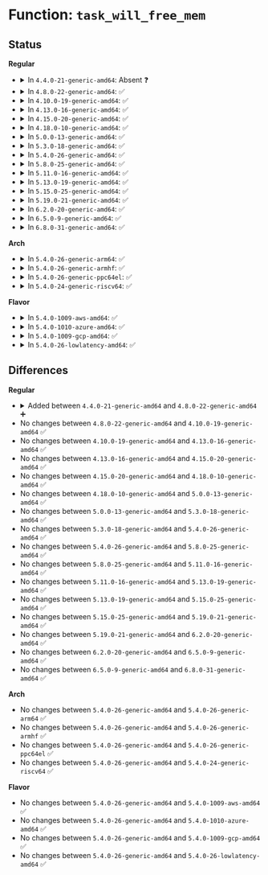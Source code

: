 # Function: <code>task_will_free_mem</code>

## Status
<b>Regular</b>
<ul>
<li>
<details>
<summary>In <code>4.4.0-21-generic-amd64</code>: Absent ❓</summary>

```json
{
  "name": "task_will_free_mem",
  "collision_type": "Static Duplication",
  "inline_type": "Full",
  "funcs": [
    {
      "addr": 18446744071580486132,
      "name": "task_will_free_mem",
      "external": false,
      "loc": "include/linux/oom.h:105",
      "file": "mm/oom_kill.c",
      "inline": "declared, inlined",
      "caller_inline": [
        "mm/oom_kill.c:oom_kill_process"
      ],
      "caller_func": []
    },
    {
      "addr": 18446744071580936425,
      "name": "task_will_free_mem",
      "external": false,
      "loc": "include/linux/oom.h:105",
      "file": "mm/memcontrol.c",
      "inline": "declared, inlined",
      "caller_inline": [
        "mm/memcontrol.c:mem_cgroup_out_of_memory"
      ],
      "caller_func": []
    }
  ],
  "symbols": []
}
```
</details>
</li>
<li>
<details>
<summary>In <code>4.8.0-22-generic-amd64</code>: ✅</summary>

```c
bool task_will_free_mem(struct task_struct * task)
```

```json
{
  "name": "task_will_free_mem",
  "collision_type": "Unique Global",
  "inline_type": "No",
  "funcs": [
    {
      "addr": 18446744071580570288,
      "name": "task_will_free_mem",
      "external": true,
      "loc": "mm/oom_kill.c:763",
      "file": "mm/oom_kill.c",
      "inline": "seen, unknown",
      "caller_inline": [],
      "caller_func": [
        "mm/memcontrol.c:mem_cgroup_out_of_memory"
      ]
    }
  ],
  "symbols": [
    {
      "addr": 18446744071580570288,
      "name": "task_will_free_mem",
      "section": ".text",
      "bind": "STB_GLOBAL",
      "size": 265
    }
  ]
}
```
</details>
</li>
<li>
<details>
<summary>In <code>4.10.0-19-generic-amd64</code>: ✅</summary>

```c
bool task_will_free_mem(struct task_struct * task)
```

```json
{
  "name": "task_will_free_mem",
  "collision_type": "Unique Static",
  "inline_type": "No",
  "funcs": [
    {
      "addr": 18446744071580635040,
      "name": "task_will_free_mem",
      "external": false,
      "loc": "mm/oom_kill.c:760",
      "file": "mm/oom_kill.c",
      "inline": "seen, unknown",
      "caller_inline": [],
      "caller_func": [
        "mm/oom_kill.c:oom_kill_process"
      ]
    }
  ],
  "symbols": [
    {
      "addr": 18446744071580635040,
      "name": "task_will_free_mem",
      "section": ".text",
      "bind": "STB_LOCAL",
      "size": 265
    }
  ]
}
```
</details>
</li>
<li>
<details>
<summary>In <code>4.13.0-16-generic-amd64</code>: ✅</summary>

```c
bool task_will_free_mem(struct task_struct * task)
```

```json
{
  "name": "task_will_free_mem",
  "collision_type": "Unique Static",
  "inline_type": "No",
  "funcs": [
    {
      "addr": 18446744071580664944,
      "name": "task_will_free_mem",
      "external": false,
      "loc": "mm/oom_kill.c:765",
      "file": "mm/oom_kill.c",
      "inline": "seen, unknown",
      "caller_inline": [],
      "caller_func": [
        "mm/oom_kill.c:oom_kill_process"
      ]
    }
  ],
  "symbols": [
    {
      "addr": 18446744071580664944,
      "name": "task_will_free_mem",
      "section": ".text",
      "bind": "STB_LOCAL",
      "size": 260
    }
  ]
}
```
</details>
</li>
<li>
<details>
<summary>In <code>4.15.0-20-generic-amd64</code>: ✅</summary>

```c
bool task_will_free_mem(struct task_struct * task)
```

```json
{
  "name": "task_will_free_mem",
  "collision_type": "Unique Static",
  "inline_type": "No",
  "funcs": [
    {
      "addr": 18446744071580749936,
      "name": "task_will_free_mem",
      "external": false,
      "loc": "mm/oom_kill.c:789",
      "file": "mm/oom_kill.c",
      "inline": "seen, unknown",
      "caller_inline": [],
      "caller_func": [
        "mm/oom_kill.c:oom_kill_process"
      ]
    }
  ],
  "symbols": [
    {
      "addr": 18446744071580749936,
      "name": "task_will_free_mem",
      "section": ".text",
      "bind": "STB_LOCAL",
      "size": 260
    }
  ]
}
```
</details>
</li>
<li>
<details>
<summary>In <code>4.18.0-10-generic-amd64</code>: ✅</summary>

```c
bool task_will_free_mem(struct task_struct * task)
```

```json
{
  "name": "task_will_free_mem",
  "collision_type": "Unique Static",
  "inline_type": "No",
  "funcs": [
    {
      "addr": 18446744071580885664,
      "name": "task_will_free_mem",
      "external": false,
      "loc": "mm/oom_kill.c:791",
      "file": "mm/oom_kill.c",
      "inline": "seen, unknown",
      "caller_inline": [],
      "caller_func": [
        "mm/oom_kill.c:oom_kill_process"
      ]
    }
  ],
  "symbols": [
    {
      "addr": 18446744071580885664,
      "name": "task_will_free_mem",
      "section": ".text",
      "bind": "STB_LOCAL",
      "size": 260
    }
  ]
}
```
</details>
</li>
<li>
<details>
<summary>In <code>5.0.0-13-generic-amd64</code>: ✅</summary>

```c
bool task_will_free_mem(struct task_struct * task)
```

```json
{
  "name": "task_will_free_mem",
  "collision_type": "Unique Static",
  "inline_type": "No",
  "funcs": [
    {
      "addr": 18446744071580958992,
      "name": "task_will_free_mem",
      "external": false,
      "loc": "mm/oom_kill.c:799",
      "file": "mm/oom_kill.c",
      "inline": "seen, unknown",
      "caller_inline": [],
      "caller_func": [
        "mm/oom_kill.c:oom_kill_process"
      ]
    }
  ],
  "symbols": [
    {
      "addr": 18446744071580958992,
      "name": "task_will_free_mem",
      "section": ".text",
      "bind": "STB_LOCAL",
      "size": 274
    }
  ]
}
```
</details>
</li>
<li>
<details>
<summary>In <code>5.3.0-18-generic-amd64</code>: ✅</summary>

```c
bool task_will_free_mem(struct task_struct * task)
```

```json
{
  "name": "task_will_free_mem",
  "collision_type": "Unique Static",
  "inline_type": "No",
  "funcs": [
    {
      "addr": 18446744071581054176,
      "name": "task_will_free_mem",
      "external": false,
      "loc": "mm/oom_kill.c:809",
      "file": "mm/oom_kill.c",
      "inline": "seen, unknown",
      "caller_inline": [],
      "caller_func": [
        "mm/oom_kill.c:oom_kill_process"
      ]
    }
  ],
  "symbols": [
    {
      "addr": 18446744071581054176,
      "name": "task_will_free_mem",
      "section": ".text",
      "bind": "STB_LOCAL",
      "size": 306
    }
  ]
}
```
</details>
</li>
<li>
<details>
<summary>In <code>5.4.0-26-generic-amd64</code>: ✅</summary>

```c
bool task_will_free_mem(struct task_struct * task)
```

```json
{
  "name": "task_will_free_mem",
  "collision_type": "Unique Static",
  "inline_type": "No",
  "funcs": [
    {
      "addr": 18446744071581109872,
      "name": "task_will_free_mem",
      "external": false,
      "loc": "mm/oom_kill.c:809",
      "file": "mm/oom_kill.c",
      "inline": "seen, unknown",
      "caller_inline": [],
      "caller_func": [
        "mm/oom_kill.c:oom_kill_process"
      ]
    }
  ],
  "symbols": [
    {
      "addr": 18446744071581109872,
      "name": "task_will_free_mem",
      "section": ".text",
      "bind": "STB_LOCAL",
      "size": 306
    }
  ]
}
```
</details>
</li>
<li>
<details>
<summary>In <code>5.8.0-25-generic-amd64</code>: ✅</summary>

```c
bool task_will_free_mem(struct task_struct * task)
```

```json
{
  "name": "task_will_free_mem",
  "collision_type": "Unique Static",
  "inline_type": "No",
  "funcs": [
    {
      "addr": 18446744071581293056,
      "name": "task_will_free_mem",
      "external": false,
      "loc": "mm/oom_kill.c:811",
      "file": "mm/oom_kill.c",
      "inline": "seen, unknown",
      "caller_inline": [],
      "caller_func": [
        "mm/oom_kill.c:oom_kill_process"
      ]
    }
  ],
  "symbols": [
    {
      "addr": 18446744071581293056,
      "name": "task_will_free_mem",
      "section": ".text",
      "bind": "STB_LOCAL",
      "size": 308
    }
  ]
}
```
</details>
</li>
<li>
<details>
<summary>In <code>5.11.0-16-generic-amd64</code>: ✅</summary>

```c
bool task_will_free_mem(struct task_struct * task)
```

```json
{
  "name": "task_will_free_mem",
  "collision_type": "Unique Static",
  "inline_type": "No",
  "funcs": [
    {
      "addr": 18446744071581337216,
      "name": "task_will_free_mem",
      "external": false,
      "loc": "mm/oom_kill.c:813",
      "file": "mm/oom_kill.c",
      "inline": "seen, unknown",
      "caller_inline": [],
      "caller_func": [
        "mm/oom_kill.c:oom_kill_process"
      ]
    }
  ],
  "symbols": [
    {
      "addr": 18446744071581337216,
      "name": "task_will_free_mem",
      "section": ".text",
      "bind": "STB_LOCAL",
      "size": 327
    }
  ]
}
```
</details>
</li>
<li>
<details>
<summary>In <code>5.13.0-19-generic-amd64</code>: ✅</summary>

```c
bool task_will_free_mem(struct task_struct * task)
```

```json
{
  "name": "task_will_free_mem",
  "collision_type": "Unique Static",
  "inline_type": "No",
  "funcs": [
    {
      "addr": 18446744071581356656,
      "name": "task_will_free_mem",
      "external": false,
      "loc": "mm/oom_kill.c:812",
      "file": "mm/oom_kill.c",
      "inline": "seen, unknown",
      "caller_inline": [],
      "caller_func": [
        "mm/oom_kill.c:oom_kill_process"
      ]
    }
  ],
  "symbols": [
    {
      "addr": 18446744071581356656,
      "name": "task_will_free_mem",
      "section": ".text",
      "bind": "STB_LOCAL",
      "size": 327
    }
  ]
}
```
</details>
</li>
<li>
<details>
<summary>In <code>5.15.0-25-generic-amd64</code>: ✅</summary>

```c
bool task_will_free_mem(struct task_struct * task)
```

```json
{
  "name": "task_will_free_mem",
  "collision_type": "Unique Static",
  "inline_type": "No",
  "funcs": [
    {
      "addr": 18446744071581604512,
      "name": "task_will_free_mem",
      "external": false,
      "loc": "mm/oom_kill.c:813",
      "file": "mm/oom_kill.c",
      "inline": "seen, unknown",
      "caller_inline": [],
      "caller_func": [
        "mm/oom_kill.c:__do_sys_process_mrelease",
        "mm/oom_kill.c:out_of_memory",
        "mm/oom_kill.c:oom_kill_process"
      ]
    }
  ],
  "symbols": [
    {
      "addr": 18446744071581604512,
      "name": "task_will_free_mem",
      "section": ".text",
      "bind": "STB_LOCAL",
      "size": 327
    }
  ]
}
```
</details>
</li>
<li>
<details>
<summary>In <code>5.19.0-21-generic-amd64</code>: ✅</summary>

```c
bool task_will_free_mem(struct task_struct * task)
```

```json
{
  "name": "task_will_free_mem",
  "collision_type": "Unique Static",
  "inline_type": "No",
  "funcs": [
    {
      "addr": 18446744071581964672,
      "name": "task_will_free_mem",
      "external": false,
      "loc": "mm/oom_kill.c:870",
      "file": "mm/oom_kill.c",
      "inline": "seen, unknown",
      "caller_inline": [],
      "caller_func": [
        "mm/oom_kill.c:__do_sys_process_mrelease",
        "mm/oom_kill.c:out_of_memory",
        "mm/oom_kill.c:oom_kill_process"
      ]
    }
  ],
  "symbols": [
    {
      "addr": 18446744071581964672,
      "name": "task_will_free_mem",
      "section": ".text",
      "bind": "STB_LOCAL",
      "size": 417
    }
  ]
}
```
</details>
</li>
<li>
<details>
<summary>In <code>6.2.0-20-generic-amd64</code>: ✅</summary>

```c
bool task_will_free_mem(struct task_struct * task)
```

```json
{
  "name": "task_will_free_mem",
  "collision_type": "Unique Static",
  "inline_type": "No",
  "funcs": [
    {
      "addr": 18446744071582399216,
      "name": "task_will_free_mem",
      "external": false,
      "loc": "mm/oom_kill.c:869",
      "file": "mm/oom_kill.c",
      "inline": "seen, unknown",
      "caller_inline": [],
      "caller_func": [
        "mm/oom_kill.c:__do_sys_process_mrelease",
        "mm/oom_kill.c:out_of_memory",
        "mm/oom_kill.c:oom_kill_process"
      ]
    }
  ],
  "symbols": [
    {
      "addr": 18446744071582399216,
      "name": "task_will_free_mem",
      "section": ".text",
      "bind": "STB_LOCAL",
      "size": 417
    }
  ]
}
```
</details>
</li>
<li>
<details>
<summary>In <code>6.5.0-9-generic-amd64</code>: ✅</summary>

```c
bool task_will_free_mem(struct task_struct * task)
```

```json
{
  "name": "task_will_free_mem",
  "collision_type": "Unique Static",
  "inline_type": "No",
  "funcs": [
    {
      "addr": 18446744071582605248,
      "name": "task_will_free_mem",
      "external": false,
      "loc": "mm/oom_kill.c:869",
      "file": "mm/oom_kill.c",
      "inline": "seen, unknown",
      "caller_inline": [],
      "caller_func": [
        "mm/oom_kill.c:__do_sys_process_mrelease",
        "mm/oom_kill.c:out_of_memory",
        "mm/oom_kill.c:oom_kill_process"
      ]
    }
  ],
  "symbols": [
    {
      "addr": 18446744071582605248,
      "name": "task_will_free_mem",
      "section": ".text",
      "bind": "STB_LOCAL",
      "size": 420
    }
  ]
}
```
</details>
</li>
<li>
<details>
<summary>In <code>6.8.0-31-generic-amd64</code>: ✅</summary>

```c
bool task_will_free_mem(struct task_struct * task)
```

```json
{
  "name": "task_will_free_mem",
  "collision_type": "Unique Static",
  "inline_type": "No",
  "funcs": [
    {
      "addr": 18446744071582776704,
      "name": "task_will_free_mem",
      "external": false,
      "loc": "mm/oom_kill.c:866",
      "file": "mm/oom_kill.c",
      "inline": "seen, unknown",
      "caller_inline": [],
      "caller_func": [
        "mm/oom_kill.c:__do_sys_process_mrelease",
        "mm/oom_kill.c:out_of_memory",
        "mm/oom_kill.c:oom_kill_process"
      ]
    }
  ],
  "symbols": [
    {
      "addr": 18446744071582776704,
      "name": "task_will_free_mem",
      "section": ".text",
      "bind": "STB_LOCAL",
      "size": 417
    }
  ]
}
```
</details>
</li>
</ul>
<b>Arch</b>
<ul>
<li>
<details>
<summary>In <code>5.4.0-26-generic-arm64</code>: ✅</summary>

```c
bool task_will_free_mem(struct task_struct * task)
```

```json
{
  "name": "task_will_free_mem",
  "collision_type": "Unique Static",
  "inline_type": "No",
  "funcs": [
    {
      "addr": 18446603336492474840,
      "name": "task_will_free_mem",
      "external": false,
      "loc": "mm/oom_kill.c:809",
      "file": "mm/oom_kill.c",
      "inline": "seen, unknown",
      "caller_inline": [],
      "caller_func": [
        "mm/oom_kill.c:oom_kill_process",
        "mm/oom_kill.c:oom_kill_process"
      ]
    }
  ],
  "symbols": [
    {
      "addr": 18446603336492474840,
      "name": "task_will_free_mem",
      "section": ".text",
      "bind": "STB_LOCAL",
      "size": 304
    }
  ]
}
```
</details>
</li>
<li>
<details>
<summary>In <code>5.4.0-26-generic-armhf</code>: ✅</summary>

```c
bool task_will_free_mem(struct task_struct * task)
```

```json
{
  "name": "task_will_free_mem",
  "collision_type": "Unique Static",
  "inline_type": "No",
  "funcs": [
    {
      "addr": 3226351860,
      "name": "task_will_free_mem",
      "external": false,
      "loc": "mm/oom_kill.c:809",
      "file": "mm/oom_kill.c",
      "inline": "seen, unknown",
      "caller_inline": [],
      "caller_func": [
        "mm/oom_kill.c:oom_kill_process"
      ]
    }
  ],
  "symbols": [
    {
      "addr": 3226351860,
      "name": "task_will_free_mem",
      "section": ".text",
      "bind": "STB_LOCAL",
      "size": 324
    }
  ]
}
```
</details>
</li>
<li>
<details>
<summary>In <code>5.4.0-26-generic-ppc64el</code>: ✅</summary>

```c
bool task_will_free_mem(struct task_struct * task)
```

```json
{
  "name": "task_will_free_mem",
  "collision_type": "Unique Static",
  "inline_type": "No",
  "funcs": [
    {
      "addr": 13835058055285761440,
      "name": "task_will_free_mem",
      "external": false,
      "loc": "mm/oom_kill.c:809",
      "file": "mm/oom_kill.c",
      "inline": "seen, unknown",
      "caller_inline": [],
      "caller_func": [
        "mm/oom_kill.c:oom_kill_process"
      ]
    }
  ],
  "symbols": [
    {
      "addr": 13835058055285761440,
      "name": "task_will_free_mem",
      "section": ".text",
      "bind": "STB_LOCAL",
      "size": 328
    }
  ]
}
```
</details>
</li>
<li>
<details>
<summary>In <code>5.4.0-24-generic-riscv64</code>: ✅</summary>

```c
bool task_will_free_mem(struct task_struct * task)
```

```json
{
  "name": "task_will_free_mem",
  "collision_type": "Unique Static",
  "inline_type": "No",
  "funcs": [
    {
      "addr": 18446743936272543746,
      "name": "task_will_free_mem",
      "external": false,
      "loc": "mm/oom_kill.c:809",
      "file": "mm/oom_kill.c",
      "inline": "seen, unknown",
      "caller_inline": [],
      "caller_func": [
        "mm/oom_kill.c:oom_kill_process"
      ]
    }
  ],
  "symbols": [
    {
      "addr": 18446743936272543746,
      "name": "task_will_free_mem",
      "section": ".text",
      "bind": "STB_LOCAL",
      "size": 234
    }
  ]
}
```
</details>
</li>
</ul>
<b>Flavor</b>
<ul>
<li>
<details>
<summary>In <code>5.4.0-1009-aws-amd64</code>: ✅</summary>

```c
bool task_will_free_mem(struct task_struct * task)
```

```json
{
  "name": "task_will_free_mem",
  "collision_type": "Unique Static",
  "inline_type": "No",
  "funcs": [
    {
      "addr": 18446744071581078720,
      "name": "task_will_free_mem",
      "external": false,
      "loc": "mm/oom_kill.c:809",
      "file": "mm/oom_kill.c",
      "inline": "seen, unknown",
      "caller_inline": [],
      "caller_func": [
        "mm/oom_kill.c:oom_kill_process"
      ]
    }
  ],
  "symbols": [
    {
      "addr": 18446744071581078720,
      "name": "task_will_free_mem",
      "section": ".text",
      "bind": "STB_LOCAL",
      "size": 306
    }
  ]
}
```
</details>
</li>
<li>
<details>
<summary>In <code>5.4.0-1010-azure-amd64</code>: ✅</summary>

```c
bool task_will_free_mem(struct task_struct * task)
```

```json
{
  "name": "task_will_free_mem",
  "collision_type": "Unique Static",
  "inline_type": "No",
  "funcs": [
    {
      "addr": 18446744071581025904,
      "name": "task_will_free_mem",
      "external": false,
      "loc": "mm/oom_kill.c:809",
      "file": "mm/oom_kill.c",
      "inline": "seen, unknown",
      "caller_inline": [],
      "caller_func": [
        "mm/oom_kill.c:oom_kill_process"
      ]
    }
  ],
  "symbols": [
    {
      "addr": 18446744071581025904,
      "name": "task_will_free_mem",
      "section": ".text",
      "bind": "STB_LOCAL",
      "size": 306
    }
  ]
}
```
</details>
</li>
<li>
<details>
<summary>In <code>5.4.0-1009-gcp-amd64</code>: ✅</summary>

```c
bool task_will_free_mem(struct task_struct * task)
```

```json
{
  "name": "task_will_free_mem",
  "collision_type": "Unique Static",
  "inline_type": "No",
  "funcs": [
    {
      "addr": 18446744071581069920,
      "name": "task_will_free_mem",
      "external": false,
      "loc": "mm/oom_kill.c:809",
      "file": "mm/oom_kill.c",
      "inline": "seen, unknown",
      "caller_inline": [],
      "caller_func": [
        "mm/oom_kill.c:oom_kill_process"
      ]
    }
  ],
  "symbols": [
    {
      "addr": 18446744071581069920,
      "name": "task_will_free_mem",
      "section": ".text",
      "bind": "STB_LOCAL",
      "size": 306
    }
  ]
}
```
</details>
</li>
<li>
<details>
<summary>In <code>5.4.0-26-lowlatency-amd64</code>: ✅</summary>

```c
bool task_will_free_mem(struct task_struct * task)
```

```json
{
  "name": "task_will_free_mem",
  "collision_type": "Unique Static",
  "inline_type": "No",
  "funcs": [
    {
      "addr": 18446744071581131472,
      "name": "task_will_free_mem",
      "external": false,
      "loc": "mm/oom_kill.c:809",
      "file": "mm/oom_kill.c",
      "inline": "seen, unknown",
      "caller_inline": [],
      "caller_func": [
        "mm/oom_kill.c:oom_kill_process"
      ]
    }
  ],
  "symbols": [
    {
      "addr": 18446744071581131472,
      "name": "task_will_free_mem",
      "section": ".text",
      "bind": "STB_LOCAL",
      "size": 344
    }
  ]
}
```
</details>
</li>
</ul>

## Differences
<b>Regular</b>
<ul>
<li>
<details>
<summary>Added between <code>4.4.0-21-generic-amd64</code> and <code>4.8.0-22-generic-amd64</code> ➕</summary>

```c
bool task_will_free_mem(struct task_struct * task)
```
</details>
</li>
<li>
No changes between <code>4.8.0-22-generic-amd64</code> and <code>4.10.0-19-generic-amd64</code> ✅
</li>
<li>
No changes between <code>4.10.0-19-generic-amd64</code> and <code>4.13.0-16-generic-amd64</code> ✅
</li>
<li>
No changes between <code>4.13.0-16-generic-amd64</code> and <code>4.15.0-20-generic-amd64</code> ✅
</li>
<li>
No changes between <code>4.15.0-20-generic-amd64</code> and <code>4.18.0-10-generic-amd64</code> ✅
</li>
<li>
No changes between <code>4.18.0-10-generic-amd64</code> and <code>5.0.0-13-generic-amd64</code> ✅
</li>
<li>
No changes between <code>5.0.0-13-generic-amd64</code> and <code>5.3.0-18-generic-amd64</code> ✅
</li>
<li>
No changes between <code>5.3.0-18-generic-amd64</code> and <code>5.4.0-26-generic-amd64</code> ✅
</li>
<li>
No changes between <code>5.4.0-26-generic-amd64</code> and <code>5.8.0-25-generic-amd64</code> ✅
</li>
<li>
No changes between <code>5.8.0-25-generic-amd64</code> and <code>5.11.0-16-generic-amd64</code> ✅
</li>
<li>
No changes between <code>5.11.0-16-generic-amd64</code> and <code>5.13.0-19-generic-amd64</code> ✅
</li>
<li>
No changes between <code>5.13.0-19-generic-amd64</code> and <code>5.15.0-25-generic-amd64</code> ✅
</li>
<li>
No changes between <code>5.15.0-25-generic-amd64</code> and <code>5.19.0-21-generic-amd64</code> ✅
</li>
<li>
No changes between <code>5.19.0-21-generic-amd64</code> and <code>6.2.0-20-generic-amd64</code> ✅
</li>
<li>
No changes between <code>6.2.0-20-generic-amd64</code> and <code>6.5.0-9-generic-amd64</code> ✅
</li>
<li>
No changes between <code>6.5.0-9-generic-amd64</code> and <code>6.8.0-31-generic-amd64</code> ✅
</li>
</ul>
<b>Arch</b>
<ul>
<li>
No changes between <code>5.4.0-26-generic-amd64</code> and <code>5.4.0-26-generic-arm64</code> ✅
</li>
<li>
No changes between <code>5.4.0-26-generic-amd64</code> and <code>5.4.0-26-generic-armhf</code> ✅
</li>
<li>
No changes between <code>5.4.0-26-generic-amd64</code> and <code>5.4.0-26-generic-ppc64el</code> ✅
</li>
<li>
No changes between <code>5.4.0-26-generic-amd64</code> and <code>5.4.0-24-generic-riscv64</code> ✅
</li>
</ul>
<b>Flavor</b>
<ul>
<li>
No changes between <code>5.4.0-26-generic-amd64</code> and <code>5.4.0-1009-aws-amd64</code> ✅
</li>
<li>
No changes between <code>5.4.0-26-generic-amd64</code> and <code>5.4.0-1010-azure-amd64</code> ✅
</li>
<li>
No changes between <code>5.4.0-26-generic-amd64</code> and <code>5.4.0-1009-gcp-amd64</code> ✅
</li>
<li>
No changes between <code>5.4.0-26-generic-amd64</code> and <code>5.4.0-26-lowlatency-amd64</code> ✅
</li>
</ul>
